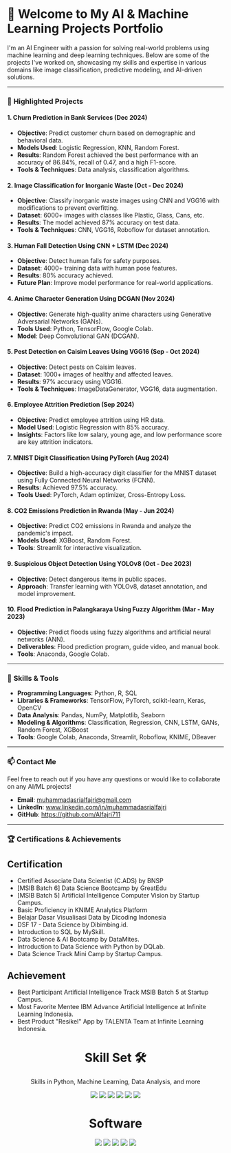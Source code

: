 # 👋 **Welcome to My AI & Machine Learning Projects Portfolio**

I'm an AI Engineer with a passion for solving real-world problems using machine learning and deep learning techniques. Below are some of the projects I've worked on, showcasing my skills and expertise in various domains like image classification, predictive modeling, and AI-driven solutions.

---

### 🚀 **Highlighted Projects**

#### 1. **Churn Prediction in Bank Services (Dec 2024)**
- **Objective**: Predict customer churn based on demographic and behavioral data.
- **Models Used**: Logistic Regression, KNN, Random Forest.
- **Results**: Random Forest achieved the best performance with an accuracy of 86.84%, recall of 0.47, and a high F1-score.
- **Tools & Techniques**: Data analysis, classification algorithms.

#### 2. **Image Classification for Inorganic Waste (Oct - Dec 2024)**
- **Objective**: Classify inorganic waste images using CNN and VGG16 with modifications to prevent overfitting.
- **Dataset**: 6000+ images with classes like Plastic, Glass, Cans, etc.
- **Results**: The model achieved 87% accuracy on test data.
- **Tools & Techniques**: CNN, VGG16, Roboflow for dataset annotation.

#### 3. **Human Fall Detection Using CNN + LSTM (Dec 2024)**
- **Objective**: Detect human falls for safety purposes.
- **Dataset**: 4000+ training data with human pose features.
- **Results**: 80% accuracy achieved.
- **Future Plan**: Improve model performance for real-world applications.

#### 4. **Anime Character Generation Using DCGAN (Nov 2024)**
- **Objective**: Generate high-quality anime characters using Generative Adversarial Networks (GANs).
- **Tools Used**: Python, TensorFlow, Google Colab.
- **Model**: Deep Convolutional GAN (DCGAN).

#### 5. **Pest Detection on Caisim Leaves Using VGG16 (Sep - Oct 2024)**
- **Objective**: Detect pests on Caisim leaves.
- **Dataset**: 1000+ images of healthy and affected leaves.
- **Results**: 97% accuracy using VGG16.
- **Tools & Techniques**: ImageDataGenerator, VGG16, data augmentation.

#### 6. **Employee Attrition Prediction (Sep 2024)**
- **Objective**: Predict employee attrition using HR data.
- **Model Used**: Logistic Regression with 85% accuracy.
- **Insights**: Factors like low salary, young age, and low performance score are key attrition indicators.

#### 7. **MNIST Digit Classification Using PyTorch (Aug 2024)**
- **Objective**: Build a high-accuracy digit classifier for the MNIST dataset using Fully Connected Neural Networks (FCNN).
- **Results**: Achieved 97.5% accuracy.
- **Tools Used**: PyTorch, Adam optimizer, Cross-Entropy Loss.

#### 8. **CO2 Emissions Prediction in Rwanda (May - Jun 2024)**
- **Objective**: Predict CO2 emissions in Rwanda and analyze the pandemic's impact.
- **Models Used**: XGBoost, Random Forest.
- **Tools**: Streamlit for interactive visualization.

#### 9. **Suspicious Object Detection Using YOLOv8 (Oct - Dec 2023)**
- **Objective**: Detect dangerous items in public spaces.
- **Approach**: Transfer learning with YOLOv8, dataset annotation, and model improvement.

#### 10. **Flood Prediction in Palangkaraya Using Fuzzy Algorithm (Mar - May 2023)**
- **Objective**: Predict floods using fuzzy algorithms and artificial neural networks (ANN).
- **Deliverables**: Flood prediction program, guide video, and manual book.
- **Tools**: Anaconda, Google Colab.

---

### 🌟 **Skills & Tools**

- **Programming Languages**: Python, R, SQL
- **Libraries & Frameworks**: TensorFlow, PyTorch, scikit-learn, Keras, OpenCV
- **Data Analysis**: Pandas, NumPy, Matplotlib, Seaborn
- **Modeling & Algorithms**: Classification, Regression, CNN, LSTM, GANs, Random Forest, XGBoost
- **Tools**: Google Colab, Anaconda, Streamlit, Roboflow, KNIME, DBeaver

---

### 📫 **Contact Me**
Feel free to reach out if you have any questions or would like to collaborate on any AI/ML projects!

- **Email**: muhammadasrialfajri@gmail.com
- **LinkedIn**: www.linkedin.com/in/muhammadasrialfajri
- **GitHub**: https://github.com/Alfajri711

---

### 🏆 **Certifications & Achievements**
## Certification
- Certified Associate Data Scientist (C.ADS) by BNSP 
- [MSIB Batch 6] Data Science Bootcamp by GreatEdu 
- [MSIB Batch 5] Artificial Intelligence Computer Vision by Startup Campus. 
- Basic Proficiency in KNIME Analytics Platform 
- Belajar Dasar Visualisasi Data by Dicoding Indonesia 
- DSF 17 - Data Science by Dibimbing.id. 
- Introduction to SQL by MySkill. 
- Data Science & AI Bootcamp by DataMites. 
- Introduction to Data Science with Python by DQLab. 
- Data Science Track Mini Camp by Startup Campus. 

## Achievement
- Best Participant Artificial Intelligence Track MSIB Batch 5 at Startup Campus.
- Most Favorite Mentee IBM Advance Artificial Intelligence at Infinite Learning Indonesia.
- Best Product "Resikel" App by TALENTA Team at Infinite Learning Indonesia.

<h1 align="center"> Skill Set 🛠</h1>
<p align="center"> Skills in Python, Machine Learning, Data Analysis, and more</p>

<div align="center">

<img src="https://img.shields.io/badge/Python-3670A0?style=for-the-badge&logo=python&logoColor=ffdd54">
<img src="https://img.shields.io/badge/Machine%20Learning-0696D7?style=for-the-badge&logo=tensorflow&logoColor=white">
<img src="https://img.shields.io/badge/Data%20Analysis%20and%20Statistics-4A90E2?style=for-the-badge&logo=scipy&logoColor=white">
<img src="https://img.shields.io/badge/Data%20Visualization-6AB7FF?style=for-the-badge&logo=tableau&logoColor=white">
<img src="https://img.shields.io/badge/SQL-4479A1?style=for-the-badge&logo=mysql&logoColor=white">
<img src="https://img.shields.io/badge/Microsoft%20Office-D83B01?style=for-the-badge&logo=microsoftoffice&logoColor=white">

</div>

<h1 align="center"> Software </h1>

<div align="center">

<img src="https://img.shields.io/badge/Google%20Colab-F9AB00?style=for-the-badge&logo=googlecolab&logoColor=white">
<img src="https://img.shields.io/badge/DBeaver%20(MySQL)-372923?style=for-the-badge&logo=dbeaver&logoColor=white">
<img src="https://img.shields.io/badge/Google%20Looker%20Studio-4285F4?style=for-the-badge&logo=googleanalytics&logoColor=white">
<img src="https://img.shields.io/badge/KNIME-FDDA0D?style=for-the-badge&logo=knime&logoColor=black">
<img src="https://img.shields.io/badge/Streamlit-FF4B4B?style=for-the-badge&logo=streamlit&logoColor=white">

</div>
